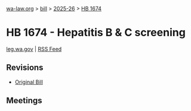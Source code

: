 [wa-law.org](/) > [bill](/bill/) > [2025-26](/bill/2025-26/) > [HB 1674](/bill/2025-26/hb/1674/)

# HB 1674 - Hepatitis B & C screening
[leg.wa.gov](https://app.leg.wa.gov/billsummary?BillNumber=1674&Year=2025&Initiative=false) | [RSS Feed](./rss.xml)

## Revisions
* [Original Bill](1/)

## Meetings